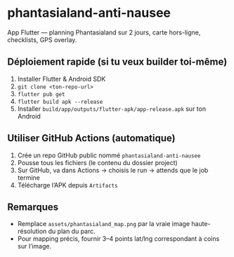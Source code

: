# phantasialand-anti-nausee

App Flutter — planning Phantasialand sur 2 jours, carte hors-ligne, checklists, GPS overlay.

## Déploiement rapide (si tu veux builder toi-même)
1. Installer Flutter & Android SDK
2. `git clone <ton-repo-url>`
3. `flutter pub get`
4. `flutter build apk --release`
5. Installer `build/app/outputs/flutter-apk/app-release.apk` sur ton Android

## Utiliser GitHub Actions (automatique)
1. Crée un repo GitHub public nommé `phantasialand-anti-nausee`
2. Pousse tous les fichiers (le contenu du dossier project)
3. Sur GitHub, va dans Actions → choisis le run → attends que le job termine
4. Télécharge l’APK depuis `Artifacts`

## Remarques
- Remplace `assets/phantasialand_map.png` par la vraie image haute-résolution du plan du parc.
- Pour mapping précis, fournir 3–4 points lat/lng correspondant à coins sur l’image.
